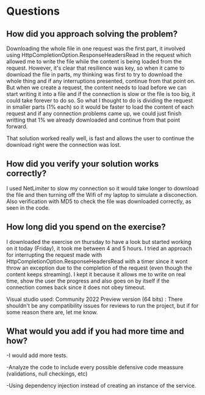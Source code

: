 # Questions

## How did you approach solving the problem?
Downloading the whole file in one request was the first part, it involved using HttpCompletionOption.ResponseHeadersRead in the request which allowed me to write the file while the content is being loaded from the request.
However, it's clear that resilience was key, so when it came to download the file in parts, my thinking was first to try to download the whole thing and if any interruptions presented, continue from that point on. But when we create a request, the content needs to load before we can start writing it into a file and if the connection is slow or the file is too big, it could take forever to do so. So what I thought to do is dividing the request in smaller parts (1% each) so it would be faster to load the content of each request and if any connection problems came up, we could just finish writting that 1% we already downloaded and continue from that point forward.

That solution worked really well, is fast and allows the user to continue the download right were the connection was lost.


## How did you verify your solution works correctly?
I used NetLimiter to slow my connection so it would take longer to download the file and then turning off the Wifi of my laptop to simulate a disconection.
Also verification with MD5 to check the file was downloaded correctly, as seen in the code.

## How long did you spend on the exercise?
I downloaded the exercise on thursday to have a look but started working on it today (Friday), it took me between 4 and 5 hours. I tried an approach for interrupting the request made with HttpCompletionOption.ResponseHeadersRead with a timer since it wont throw an exception due to the completion of the request (even though the content keeps streaming). I kept it because it allows me to write on real time, show the user the progress and also goes on by itself if the connection comes back since it does not obey timeout.

Visual studio used: Community 2022 Preview version (64 bits) : There shouldn't be any compatibility issues for reviews to run the project, but if for some reason there are, let me know.


## What would you add if you had more time and how?
-I would add more tests. 

-Analyze the code to include every possible defensive code meassure (validations, null checkings, etc)

-Using dependency injection instead of creating an instance of the service.



